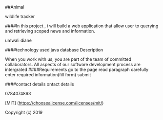 ##Animal

wildlife tracker

####In this project , i will build a web application that allow user to querying and retrieving scoped news and information. 

umwali diane

####technology used
java
database
Description


When you work with us, you are part of the team of committed collaborators. All aspects of our software development process are intergrated 
####Requirements
go to the page read paragraph carefully enter required information(fill form) submit

####contact details
ontact details 

0784074863

[MIT] (https://choosealicense.com/licenses/mit/) 


Copyright (c) 2019